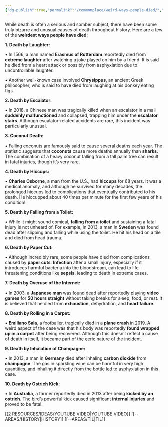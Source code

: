 ```yaml
---
{"dg-publish":true,"permalink":"/commonplace/weird-ways-people-died/","created":"2025-03-18T22:04:29.921+08:00"}
---
```



While death is often a serious and somber subject, there have been some truly bizarre and unusual causes of death throughout history. Here are a few of the **weirdest ways people have died**:

  

**1. Death by Laughter:**

• In 1566, a man named **Erasmus of Rotterdam** reportedly died from **extreme laughter** after watching a joke played on him by a friend. It is said he died from a heart attack or possibly from asphyxiation due to uncontrollable laughter.

• Another well-known case involved **Chrysippus**, an ancient Greek philosopher, who is said to have died from laughing at his donkey eating figs.

  

**2. Death by Escalator:**

• In 2018, a Chinese man was tragically killed when an escalator in a mall **suddenly malfunctioned** and collapsed, trapping him under the **escalator stairs**. Although escalator-related accidents are rare, this incident was particularly unusual.

  

**3. Coconut Death:**

• Falling coconuts are famously said to cause several deaths each year. The statistic suggests that **coconuts** cause more deaths annually than **sharks**. The combination of a heavy coconut falling from a tall palm tree can result in fatal injuries, though it’s very rare.

  

**4. Death by Hiccups:**

• **Charles Osborne**, a man from the U.S., had **hiccups** for 68 years. It was a medical anomaly, and although he survived for many decades, the prolonged hiccups led to complications that eventually contributed to his death. He hiccupped about 40 times per minute for the first few years of his condition!

  

**5. Death by Falling from a Toilet:**

• While it might sound comical, **falling from a toilet** and sustaining a fatal injury is not unheard of. For example, in 2013, a man in **Sweden** was found dead after slipping and falling while using the toilet. He hit his head on a tile and died from head trauma.

  

**6. Death by Paper Cut:**

• Although incredibly rare, some people have died from complications caused by **paper cuts**. **Infection** after a small injury, especially if it introduces harmful bacteria into the bloodstream, can lead to life-threatening conditions like **sepsis**, leading to death in extreme cases.

  

**7. Death by Overuse of the Internet:**

• In 2003, a **Japanese man** was found dead after reportedly playing **video games** for **50 hours straight** without taking breaks for sleep, food, or rest. It is believed that he died from **exhaustion**, dehydration, and **heart failure**.

  

**8. Death by Rolling in a Carpet:**

• **Emiliano Sala**, a footballer, tragically died in a **plane crash** in 2019. A weird aspect of the case was that his body was reportedly **found wrapped up in a carpet** after being recovered. Although this doesn’t reflect a cause of death in itself, it became part of the eerie nature of the incident.

  

**9. Death by Inhalation of Champagne:**

• In 2013, a man in **Germany** died after inhaling **carbon dioxide** from **champagne**. The gas in sparkling wine can be harmful in very high quantities, and inhaling it directly from the bottle led to asphyxiation in this case.

  

**10. Death by Ostrich Kick:**

• In **Australia**, a farmer reportedly died in 2013 after being **kicked by an ostrich**. The bird’s powerful kick caused significant **internal injuries** and proved to be fatal.

[[2 RESOURCES/IDEAS/YOUTUBE VIDEO\|YOUTUBE VIDEO]]
[[--AREAS/HISTORY\|HISTORY]]
[[--AREAS/TIL\|TIL]]